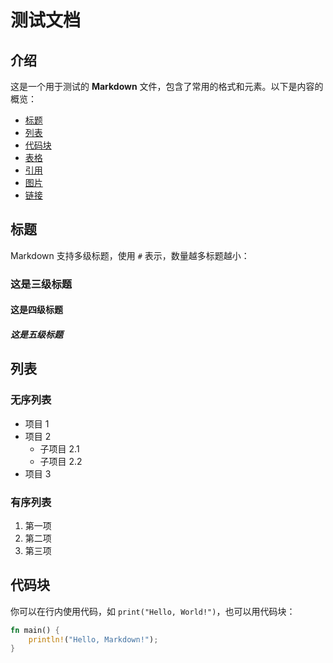 # 测试文档

## 介绍

这是一个用于测试的 **Markdown** 文件，包含了常用的格式和元素。以下是内容的概览：

- [标题](#标题)
- [列表](#列表)
- [代码块](#代码块)
- [表格](#表格)
- [引用](#引用)
- [图片](#图片)
- [链接](#链接)

## 标题

Markdown 支持多级标题，使用 `#` 表示，数量越多标题越小：

### 这是三级标题

#### 这是四级标题

##### 这是五级标题

## 列表

### 无序列表

- 项目 1
- 项目 2
  - 子项目 2.1
  - 子项目 2.2
- 项目 3

### 有序列表

1. 第一项
2. 第二项
3. 第三项

## 代码块

你可以在行内使用代码，如 `print("Hello, World!")`，也可以用代码块：

```rust
fn main() {
    println!("Hello, Markdown!");
}
